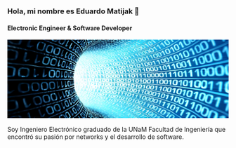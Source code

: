### Hola, mi nombre es Eduardo Matijak 👋
#### Electronic Engineer & Software Developer
![](/Figures/elect_bin_1.jpeg)

Soy Ingeniero Electrónico graduado de la UNaM Facultad de Ingeniería que encontró su pasión por networks y el desarrollo de software.

<!--
**edumatijak/edumatijak** is a ✨ _special_ ✨ repository because its `README.md` (this file) appears on your GitHub profile.

Here are some ideas to get you started:

- 🔭 I’m currently working on ...
- 🌱 I’m currently learning ...
- 👯 I’m looking to collaborate on ...
- 🤔 I’m looking for help with ...
- 💬 Ask me about ...
- 📫 How to reach me: ...
- 😄 Pronouns: ...
- ⚡ Fun fact: ...
-->
